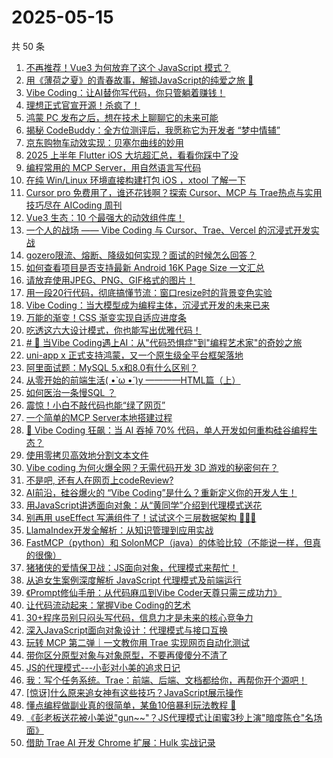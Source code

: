 # 2025-05-15

共 50 条

<!-- BEGIN JUEJIN -->
<!-- 最后更新时间 2025-05-15 04:15:34 +0800 -->
1. [不再推荐！Vue3 为何放弃了这个 JavaScript 模式？](https://juejin.cn/post/7502685441848147979)
1. [用《薄荷之夏》的青春故事，解锁JavaScript的纯爱之旅 🌸  ](https://juejin.cn/post/7503756869787107364)
1. [Vibe Coding：让AI替你写代码，你只管躺着赚钱！](https://juejin.cn/post/7503373674461544486)
1. [理想正式官宣开源！杀疯了！](https://juejin.cn/post/7503810377554984998)
1. [ 鸿蒙 PC 发布之后，想在技术上聊聊它的未来可能](https://juejin.cn/post/7503450078159470646)
1. [揭秘 CodeBuddy：全方位测评后，我愿称它为开发者 “梦中情辅”](https://juejin.cn/post/7503111373468532745)
1. [京东购物车动效实现：贝塞尔曲线的妙用](https://juejin.cn/post/7502647033401704484)
1. [2025 上半年 Flutter iOS 大坑超汇总，看看你踩中了没](https://juejin.cn/post/7502875709885513764)
1. [编程常用的 MCP Server，用自然语言写代码](https://juejin.cn/post/7503407890353094668)
1. [在纯 Win/Linux 环境直接构建打包 iOS ，xtool 了解一下](https://juejin.cn/post/7502656022038872099)
1. [Cursor pro 免费用了，谁还花钱啊？探索 Cursor、MCP 与 Trae热点与实用技巧尽在 AICoding 周刊](https://juejin.cn/post/7503913955002236965)
1. [Vue3 生态：10 个最强大的动效组件库！](https://juejin.cn/post/7502797938629410867)
1. [一个人的战场 —— Vibe Coding 与 Cursor、Trae、Vercel 的沉浸式开发实战](https://juejin.cn/post/7503400503176871936)
1. [gozero限流、熔断、降级如何实现？面试的时候怎么回答？](https://juejin.cn/post/7503437639691386916)
1. [如何查看项目是否支持最新 Android 16K Page Size 一文汇总](https://juejin.cn/post/7503110591214813223)
1. [请放弃使用JPEG、PNG、GIF格式的图片！](https://juejin.cn/post/7503017777064362010)
1. [用一段20行代码，彻底搞懂节流：窗口resize时的背景变色实验](https://juejin.cn/post/7502880222405443603)
1. [Vibe Coding：当大模型成为编程主体，沉浸式开发的未来已来](https://juejin.cn/post/7503517360726229001)
1. [万能的渐变！CSS 渐变实现自适应进度条](https://juejin.cn/post/7502366256785899561)
1. [吃透这六大设计模式，你也能写出优雅代码！](https://juejin.cn/post/7502608144288890895)
1. [# 🎨 当Vibe Coding遇上AI：从"代码恐惧症"到"编程艺术家"的奇妙之旅](https://juejin.cn/post/7503437608234532899)
1. [uni-app x 正式支持鸿蒙，又一个原生级全平台框架落地](https://juejin.cn/post/7503974160264069156)
1. [阿里面试题：MySQL 5.x和8.0有什么区别？](https://juejin.cn/post/7503462035272253490)
1. [从零开始的前端生活( •̀ ω •́ )y  ————HTML篇（上）](https://juejin.cn/post/7503942525225304073)
1. [如何医治一条慢SQL ？](https://juejin.cn/post/7503453467487748159)
1. [震惊！小白不敲代码也能“绿了网页”](https://juejin.cn/post/7503017777064345626)
1. [一个简单的MCP Server本地搭建过程](https://juejin.cn/post/7503784185226281023)
1. [🚀 Vibe Coding 狂飙：当 AI 吞掉 70% 代码，单人开发如何重构硅谷编程生态？](https://juejin.cn/post/7503370040765202466)
1. [使用零拷贝高效地分割文本文件](https://juejin.cn/post/7503343246904442892)
1. [Vibe coding 为何火爆全网？无需代码开发 3D 游戏的秘密何在？](https://juejin.cn/post/7503707812666834996)
1. [不是吧, 还有人在网页上codeReview?](https://juejin.cn/post/7503539598762541097)
1. [AI前沿，硅谷爆火的 “Vibe Coding”是什么？重新定义你的开发人生！](https://juejin.cn/post/7503373530735493129)
1. [用JavaScript讲透面向对象：从“黄同学”介绍到代理模式送花](https://juejin.cn/post/7503716790616621092)
1. [别再用 useEffect 写满组件了！试试这个三层数据架构 🤔🤔🤔](https://juejin.cn/post/7503449107542016040)
1. [ LlamaIndex开发全解析：从知识管理到应用实战](https://juejin.cn/post/7503371655643136035)
1. [FastMCP（python）和 SolonMCP（java）的体验比较（不能说一样，但真的很像）](https://juejin.cn/post/7502773930349559849)
1. [猪猪侠的爱情保卫战：JS面向对象，代理模式来帮忙！](https://juejin.cn/post/7504094143413977103)
1. [从追女生案例深度解析 JavaScript 代理模式及前端运行](https://juejin.cn/post/7503857922465529891)
1. [《Prompt修仙手册：从代码麻瓜到Vibe Coder天尊只需三成功力》](https://juejin.cn/post/7503846429082288165)
1. [让代码流动起来：掌握Vibe Coding的艺术](https://juejin.cn/post/7503756869787090980)
1. [30+程序员别只闷头写代码，信息力才是未来的核心竞争力](https://juejin.cn/post/7503712510592385051)
1. [深入JavaScript面向对象设计：代理模式与接口互换](https://juejin.cn/post/7503753333494546495)
1. [玩转 MCP 第二弹｜一文教你用 Trae 实现网页自动化测试](https://juejin.cn/post/7503473730007842828)
1. [带你区分原型对象与对象原型，不要再傻傻分不清了](https://juejin.cn/post/7503111373469253641)
1. [JS的代理模式---小彭对小美的追求日记](https://juejin.cn/post/7504142780525576201)
1. [我：写个任务系统。Trae：前端、后端、文档都给你，再帮你开个源吧！](https://juejin.cn/post/7502442616072945727)
1. [[惊讶]什么原来追女神有这些技巧？JavaScript展示操作](https://juejin.cn/post/7503762332205793306)
1. [懂点编程做副业真的很简单，某鱼10倍暴利玩法教程 🎉](https://juejin.cn/post/7502647033402490916)
1. [《彭老板送花被小美说"gun~~"？JS代理模式让闺蜜3秒上演"暗度陈仓"名场面》](https://juejin.cn/post/7503762731347918902)
1. [ 借助 Trae AI 开发 Chrome 扩展：Hulk 实战记录](https://juejin.cn/post/7503111373468041225)
<!-- END JUEJIN -->